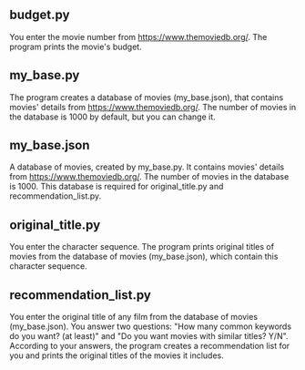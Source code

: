budget.py
---------
You enter the movie number from https://www.themoviedb.org/. The program prints the movie's budget.

my_base.py
----------
The program creates a database of movies (my_base.json), that contains movies' details from https://www.themoviedb.org/. The number of movies in the database is 1000 by default, but you can change it.

my_base.json
------------
A database of movies, created by my_base.py. It contains movies' details from https://www.themoviedb.org/. The number of movies in the database is 1000. This database is required for original_title.py and recommendation_list.py.

original_title.py
-----------------
You enter the character sequence. The program prints original titles of movies from the database of movies (my_base.json), which contain this character sequence.

recommendation_list.py
----------------------
You enter the original title of any film from the database of movies (my_base.json). You answer two questions: "How many common keywords do you want? (at least)" and "Do you want movies with similar titles? Y/N". According to your answers, the program creates a recommendation list for you and prints the original titles of the movies it includes.
